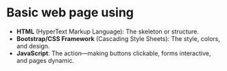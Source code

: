 # Basic web page using
- **HTML** (HyperText Markup Language): The skeleton or structure.
- **Bootstrap/CSS Framework** (Cascading Style Sheets): The style, colors, and design.
- **JavaScript**: The action—making buttons clickable, forms interactive, and pages dynamic.
 
